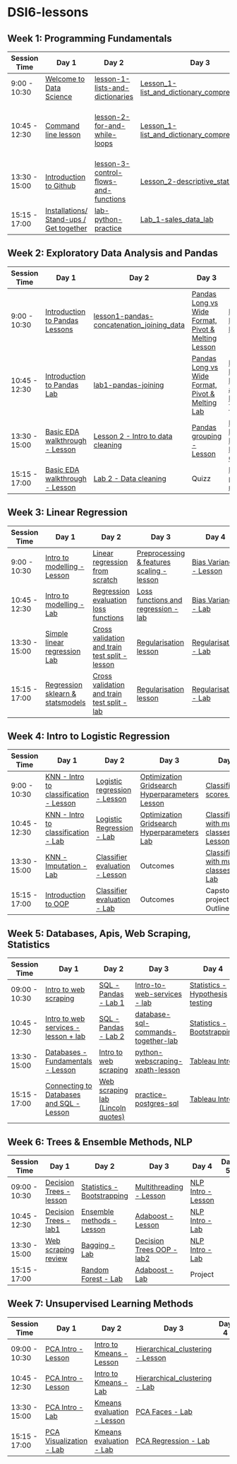 # DSI6-lessons


## Week 1: Programming Fundamentals

| Session Time  | Day 1                                           | Day 2                                        | Day 3                                               | Day 4                               | Day 5                                             |
| ------------- | ----------------------------------------------- | -------------------------------------------- | --------------------------------------------------- | ----------------------------------- | ------------------------------------------------- |
| 9:00 - 10:30  | [Welcome to Data Science][1-1a]                 | [lesson-1-lists-and-dictionaries][1-2a]      | [Lesson_1-list_and_dictionary_comprehensions][1-3a] | [Linear algebra - Lesson][1-4a]     | [Breakfast]                                       |
| 10:45 - 12:30 | [Command line lesson][1-1b]                     | [lesson-2-for-and-while-loops][1-2b]         | [Lesson_1-list_and_dictionary_comprehensions][1-3a] | [Linear algebra - Lab][1-4a]        | [lesson-1-github-pull-request-vs-branching][1-5a] |
| 13:30 - 15:00 | [Introduction to Github][1-1c]                  | [lesson-3-control-flows-and-functions][1-2c] | [Lesson_2-descriptive_statistics][1-3b]             | [Data visualisation - Lesson][1-4c] | [Project 1]                                       |
| 15:15 - 17:00 | [Installations/ Stand-ups / Get together][1-1d] | [lab-python-practice][1-2d]                  | [Lab_1-sales_data_lab][1-3c]                        | [Lab_2-python_movies_lab][1-4d]     | [Project 1]                                       |


## Week 2: Exploratory Data Analysis and Pandas

| Session Time  | Day 1                                  | Day 2                                             | Day 3                                                      | Day 4 | Day 5 |
| ------------- | -------------------------------------- | ------------------------------------------------- | ---------------------------------------------------------- | ----- | ----- |
| 9:00 - 10:30  | [Introduction to Pandas Lessons][2-1a] | [lesson1-pandas-concatenation_joining_data][2-2a] | [Pandas Long vs Wide Format, Pivot & Melting Lesson][2-3a] |[Lesson - Probability Distributions][2-4a]       | [Lesson - Normal Distribution and Central Limit Theorem][2-4b]      |
| 10:45 - 12:30 | [Introduction to Pandas Lab][2-1b]     | [lab1-pandas-joining][2-2b]                       | [Pandas Long vs Wide Format, Pivot & Melting Lab][2-3b]    |[Lesson - Normal Distribution and Central Limit Theorem][2-4b]       |[Lesson - Confidence Intervals][2-5b] |
| 13:30 - 15:00 | [Basic EDA walkthrough - Lesson][2-1c] | [Lesson 2 - Intro to data cleaning][2-2c]         | [Pandas grouping - Lesson][2-3c]|[Lab - Pandas Data Munging Full Overview][2-4c]|Project|       
| 15:15 - 17:00 | [Basic EDA walkthrough - Lesson][2-1c] | [Lab 2 - Data cleaning][2-2d]                     | Quizz |[Pandas plotting reference][2-4d]|Project|

## Week 3: Linear Regression

| Session Time  | Day 1                                    | Day 2                                                  | Day 3                                             | Day 4                          | Day 5                            |
| ------------- | ---------------------------------------- | ------------------------------------------------------ | ------------------------------------------------- | ------------------------------ | -------------------------------- |
| 9:00 - 10:30  | [Intro to modelling - Lesson][3-1a]      | [Linear regression from scratch][3-2a]                 | [Preprocessing & features scaling - lesson][3-3a] | [Bias Variance - Lesson][3-4a] | [Dummy Variables - Lesson][3-5a] |
| 10:45 - 12:30 | [Intro to modelling - Lab][3-1a]         | [Regression evaluation loss functions][3-2b]           | [Loss functions and regression - lab][3-3b]       | [Bias Variance - Lab][3-4b]    | [Regression Review][3-5b]        |
| 13:30 - 15:00 | [Simple linear regression Lab][3-1c]     | [Cross validation and train test split - lesson][3-2c] | [Regularisation lesson][3-3c]                     | [Regularisation - Lab][3-3d]   | Project - One-on-ones            |
| 15:15 - 17:00 | [Regression sklearn & statsmodels][3-1d] | [Cross validation and train test split - lab][3-2d]    | [Regularisation lesson][3-3c]                     | [Regularisation - Lab][3-3d]                               | Project - One-on-ones                       |


## Week 4: Intro to Logistic Regression

| Session Time  | Day 1                                          | Day 2                                  | Day 3                                                  | Day 4                                                 | Day 5                                    |
| ------------- | ---------------------------------------------- | -------------------------------------- | ------------------------------------------------------ | ----------------------------------------------------- | ---------------------------------------- |
| 9:00 - 10:30  | [KNN - Intro to classification - Lesson][4-1a] | [Logistic regression - Lesson][4-2a]   | [Optimization Gridsearch Hyperparameters Lesson][4-3a] | [Classification scores - Lab][4-4a]                   | [DIY KNN - Lab][4-5a]                    |
| 10:45 - 12:30 | [KNN - Intro to classification - Lab][4-1b]    | [Logistic Regression - Lab][4-2b]      | [Optimization Gridsearch Hyperparameters Lab][4-3b]    | [Classification with multiple classes - Lesson][4-4b] | [Object Oriented Programming - LR][4-5b] |
| 13:30 - 15:00 | [KNN - Imputation - Lab][4-1c]                 | [Classifier evaluation - Lesson][4-2c] | Outcomes                                               | [Classification with multiple classes - Lab][4-4c]    | [Logistic Regression Review][4-5c]                            |
| 15:15 - 17:00 | [Introduction to OOP][4-1d]                    | [Classifier evaluation - Lab][4-2d]    | Outcomes                                               | Capstone project - Outline                            | Project 3 / 1:1                                 |

## Week 5: Databases, Apis, Web Scraping, Statistics

| Session Time  | Day 1                                            | Day 2                                     | Day 3                                       | Day 4 | Day 5 |
| ------------- | ------------------------------------------------ | ----------------------------------------- | ------------------------------------------- | ----- | ----- |
| 09:00 - 10:30 | [Intro to web scraping][5-1a]                    | [SQL - Pandas - Lab 1][5-2a]              | [Intro-to-web-services - lab][5-3a]              | [Statistics - Hypothesis testing][5-4a]| Project      |
| 10:45 - 12:30 | [Intro to web services - lesson + lab][5-1b]     | [SQL - Pandas - Lab 2][5-2b]              | [database-sql-commands-together-lab][5-3b] | [Statistics - Bootstrapping][5-4b]     |  [Group project][5-5b]     |
| 13:30 - 15:00 | [Databases - Fundamentals - Lesson][5-1c]        | [Intro to web scraping][5-2c]    | [python-webscraping-xpath-lesson][5-3c]          |[Tableau Intro][5-4c]    |   [Group project][5-5b]     |
| 15:15 - 17:00 | [Connecting to Databases and SQL - Lesson][5-1d] | [Web scraping lab (Lincoln quotes)][5-2d] | [practice-postgres-sql][5-3d]                        | [Tableau Intro][5-4c]      |    [Group project][5-5b]    |

## Week 6: Trees & Ensemble Methods, NLP

| Session Time  | Day 1                           | Day 2                              | Day 3                             | Day 4 | Day 5 |
| ------------- | ------------------------------- | ---------------------------------- | --------------------------------- | ----- | ----- |
| 09:00 - 10:30 | [Decision Trees - lesson][6-1a] | [Statistics - Bootstrapping][5-4b] | [Multithreading - Lesson][6-3a]   | [NLP Intro - Lesson][6-4a]    |       |
| 10:45 - 12:30 | [Decision Trees - lab1][6-1b]   | [Ensemble methods - Lesson][6-2b]  | [Adaboost - Lesson][6-3b]         |[NLP Intro - Lab][6-4b]       |       |
| 13:30 - 15:00 | [Web scraping review][6-1c]     | [Bagging - Lab][6-2c]              | [Decision Trees OOP - lab2][6-3c] |[NLP Intro - Lab][6-4b]       |       |
| 15:15 - 17:00 |                                 | [Random Forest - Lab][6-2d]        |    [Adaboost - Lab][6-3d]                               |Project       |       |

## Week 7: Unsupervised Learning Methods

| Session Time  | Day 1                           | Day 2                              | Day 3                                    | Day 4 | Day 5 |
| ------------- | ------------------------------- | ---------------------------------- | ---------------------------------------- | ----- | ----- |
| 09:00 - 10:30 | [PCA Intro - Lesson][7-1a]      | [Intro to Kmeans - Lesson][7-2a]   | [Hierarchical_clustering - Lesson][7-3a] |       |       |
| 10:45 - 12:30 | [PCA Intro - Lesson][7-1a]      | [Intro to Kmeans - Lab][7-2b]      | [Hierarchical_clustering - Lab][7-3b]    |       |       |
| 13:30 - 15:00 | [PCA Intro - Lab][7-1c]         | [Kmeans evaluation - Lesson][7-2c] |[PCA Faces - Lab][7-3c]                                          |       |       |
| 15:15 - 17:00 | [PCA Visualization - Lab][7-1d] | [Kmeans evaluation - Lab][7-2d]    |[PCA Regression - Lab][7-3d]                                          |       |       |



[1-1a]: ./week01/day1_intro_command_line_and_github/DSI_intro
[1-1b]: ./week01/day1_intro_command_line_and_github/lesson-intro-to-command-line
[1-1c]: ./week01/day1_intro_command_line_and_github/lesson-intro-to-github
[1-1d]: ./week01/day1_intro_command_line_and_github/DSI_standups

[1-2a]: ./week01/day2_python_review_and_practice/lesson-1-lists-and-dictionaries
[1-2b]: ./week01/day2_python_review_and_practice/lesson-2-for-and-while-loops
[1-2c]: ./week01/day2_python_review_and_practice/lesson-3-control-flows-and-functions
[1-2d]: ./week01/day2_python_review_and_practice/lab-python-practice

[1-3a]: ./week01/day3_comprehensions_and_descriptive_stats/Lesson_1-list_and_dictionary_comprehensions
[1-3b]: ./week01/day3_comprehensions_and_descriptive_stats/Lesson_2-descriptive_statistics
[1-3c]: ./week01/day3_comprehensions_and_descriptive_stats/Lab_1-sales_data_lab

[1-4a]: ./week01/day4_linalgreview_datavis_pythonpractice/lesson-1-linear-algebra-review
[1-4c]: ./week01/day4_linalgreview_dat=avis_pythonpractice/lesson-2-data-visualisation
[1-4d]: ./week01/day4_linalgreview_datavis_pythonpractice/Lab_2-python_movies_lab

[1-5a]: ./week01/day5_github_pt2_branching_pull_requests/lesson1-github-pull-request-branching

[2-1a]: ./week02/day1_intro_pandas_and_EDA/lesson1_intro_to_pandas
[2-1b]: ./week02/day1_intro_pandas_and_EDA/lab1_pandas_masking_and_indexing
[2-1c]: ./week02/day1_intro_pandas_and_EDA/pandas-eda-walkthrough

[2-2a]: ./week02/day2_pandas_join_and_cleaning/lesson1-pandas-concatenation_joining_data
[2-2b]: ./week02/day2_pandas_join_and_cleaning/lab1-pandas-joining
[2-2c]: ./week02/day2_pandas_join_and_cleaning/lesson-2-intro-to-data-cleaning
[2-2d]: ./week02/day2_pandas_join_and_cleaning/lab-2-data-cleaning

[2-3a]: ./week02/day3_pandas_pivot_grouping/lesson1-pandas-long_wide_pivot_melt
[2-3b]: ./week02/day3_pandas_pivot_grouping/lab1-pandas-long_wide_pivot_melt
[2-3c]: ./week02/day3_pandas_pivot_grouping/lesson2-pandas_grouping

[2-4a]: ./week02/day4_probability_and_pandas_review/lesson-probability-distributions
[2-4b]: ./week02/day4_probability_and_pandas_review/lesson-normal-distribution-and-clt
[2-4c]: ./week02/day4_probability_and_pandas_review/lab-pandas-data-munging-full-overview
[2-4d]: ./week02/day4_probability_and_pandas_review/lab-pandas-plotting-reference

[2-5b]: ./week02/day5_confidence_intervals/statistics-conficence-intervals-lesson

[3-1a]: ./week03/day1_linear_regression/intro_to_modelling
[3-1c]: ./week03/day1_linear_regression/regression-simple_linear_regression-lab
[3-1d]: ./week03/day1_linear_regression/regression-sklearn_statsmodels_intro-lesson

[3-2a]: ./week03/day2_regressionevaluation_lossfunctions_crossvalidation/lesson-1-regression-linear_regression_from_scratch-lesson
[3-2b]: ./week03/day2_regressionevaluation_lossfunctions_crossvalidation/lesson-2_regression-evaluation-loss-function
[3-2c]: ./week03/day2_regressionevaluation_lossfunctions_crossvalidation/lesson-3-cross-validation-and-train-test-split
[3-2d]: ./week03/day2_regressionevaluation_lossfunctions_crossvalidation/lab-cross-validation-and-train-test-split

[3-3a]: ./week03/day3_regularisation_feature_scaling/preprocessing-feature_scaling-lesson-1
[3-3b]: ./week03/day3_regularisation_feature_scaling/loss-functions-regression-lab-1
[3-3c]: ./week03/day3_regularisation_feature_scaling/regression-regularisation-lesson-2
[3-3d]: ./week03/day3_regularisation_feature_scaling/regression-regularisation-kobe-shots-lab-2


[3-4a]: ./week03/day4_bias_variance_regularization/bias-variance-tradeoff-lesson
[3-4b]: ./week03/day4_bias_variance_regularization/bias-variance-tradeoff-lab

[3-5a]: ./week03/day5_dummy_variables/dummy_variables_lesson
[3-5b]: ./week03/day5_dummy_variables/regression-review

[4-1a]: ./week04/day1_intro_classification_knn/classification-knn_intro_to_classification-lesson
[4-1b]: ./week04/day1_intro_classification_knn/classification-knn_intro_to_classification-lab
[4-1c]: ./week04/day1_intro_classification_knn/classification-knn_imputation-lab
[4-1d]: ./week04/day1_intro_classification_knn/introduction_to_object_oriented_programming/

[4-2a]: ./week04/day2_logistic_regression_classifier_evaluation/logistic-regression-lesson
[4-2b]: ./week04/day2_logistic_regression_classifier_evaluation/logistic-regression-lab
[4-2c]: ./week04/day2_logistic_regression_classifier_evaluation/classifier-evaluation-lesson
[4-2d]: ./week04/day2_logistic_regression_classifier_evaluation/classifier-evaluation-lab

[4-3a]: ./week04/day3_gridsearching_objectorientedprogramming/gridsearching_lesson
[4-3b]: ./week04/day3_gridsearching_objectorientedprogramming/gridsearching_lab

[4-4a]: ./week04/day4_multi_class_classification/lab-classification-scores
[4-4b]: ./week04/day4_multi_class_classification/lesson-classification-multiple-classes
[4-4c]:./week04/day4_multi_class_classification/lab-classification-multiple-classes

[4-5a]: ./week04/day5_dyi_knn_oop/DIY_knn
[4-5b]: ./week04/day5_dyi_knn_oop/regression-object_oriented_programming
[4-5c]: ./week04/day5_dyi_knn_oop/logistic_regression_review

[5-1a]: ./week05/day1_databases_and_apis/intro-to-html-css-lesson
[5-1b]: ./week05/day1_databases_and_apis/python-web_services_apis
[5-1c]: ./week05/day1_databases_and_apis/database-fundamentals-lesson
[5-1d]: ./week05/day1_databases_and_apis/database-sql-intro-lesson

[5-2a]: ./week05/day2_sql_and_web_scraping/database-sql-with-pandas-lab-1
[5-2b]: ./week05/day2_sql_and_web_scraping/database-sql-with-pandas-lab-2
[5-2c]: ./week05/day2_sql_and_web_scraping/intro-to-web-scraping-lesson
[5-2d]: ./week05/day2_sql_and_web_scraping/python-webscraping_lincoln_quotes-lab

[5-3a]: ./week05/day3_more_on_databases_scrapy/python-web_services_apis-lab
[5-3b]: ./week05/day3_more_on_databases_scrapy/database-sql_commands_together-lab
[5-3c]: ./week05/day3_more_on_databases_scrapy/python-webscraping-xpath-lesson
[5-3d]: ./week05/day3_more_on_databases_scrapy/database-postgresql_practice-lab

[5-4a]: ./week05/day4_hypothesis_testing_bootstrap_tableau/statistics-hypothesis-testing
[5-4b]: ./week05/day4_hypothesis_testing_bootstrap_tableau/statistics-bootstrap
[5-4c]: ./week05/day4_hypothesis_testing_bootstrap_tableau/tableau-intro

[5-5b]: ./week05/day5_group_project/group_project

[6-1a]: ./week06/day1_decision_trees/trees-CARTs-lesson
[6-1b]: ./week06/day1_decision_trees/trees-CARTs-lab
[6-1c]: ./week06/day1_decision_trees/databases-and-webscraping
[6-1d]: ./week06/day1_decision_trees/decision_trees_individual_practice

[6-2b]: ./week06/day2_ensemble_methods/intro_to_ensembles_bagging_lesson
[6-2c]: ./week06/day2_ensemble_methods/bagging_lab
[6-2d]: ./week06/day2_ensemble_methods/random_forest_lab

[6-3a]: ./week06/day3_adaboost/python_multithreading_lesson
[6-3b]: ./week06/day3_adaboost/ensemble-boosting_adaboost-lesson
[6-3c]: ./week06/day3_adaboost/decision_trees_individual_practice
[6-3d]: ./week06/day3_adaboost/ensemble-boosting_adaboost-lab


[6-4a]: ./week06/day4_nlp_intro/nlp-intro-lesson
[6-4b]: ./week06/day4_nlp_intro/nlp-intro-lab

[7-1a]: ./week07/day1_principal_component_anlaysis/pca-intro-lesson
[7-1c]: ./week07/day1_principal_component_anlaysis/pca-intro-lab
[7-1d]: ./week07/day1_principal_component_anlaysis/pca-visualization-lab

[7-2a]: ./week07/day2_intro_unsupervised_learning_kmeans/clustering-intro_to_clustering_kmeans-lesson
[7-2b]: ./week07/day2_intro_unsupervised_learning_kmeans/clustering-intro_to_clustering_kmeans-lab
[7-2c]: ./week07/day2_intro_unsupervised_learning_kmeans/clustering-cluster_evaluation_metrics-lesson
[7-2d]: ./week07/day2_intro_unsupervised_learning_kmeans/clustering-cluster_evaluation_metrics-lab

[7-3a]: ./week07/day3_hierachical_clustering/Hierarchical_clustering-lesson
[7-3b]: ./week07/day3_hierachical_clustering/Hierarchical_clustering-lab
[7-3c]: ./week07/day3_hierachical_clustering/pca-faces-lab
[7-3d]: ./week07/day3_hierachical_clustering/pca-regression-lab

